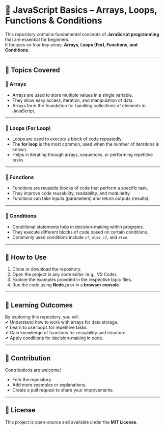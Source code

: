 # 🚀 JavaScript Basics – Arrays, Loops, Functions & Conditions

This repository contains fundamental concepts of **JavaScript programming** that are essential for beginners.  
It focuses on four key areas: **Arrays, Loops (For), Functions, and Conditions**.

---

## 📂 Topics Covered

### 🔹 Arrays

- Arrays are used to store multiple values in a single variable.
- They allow easy access, iteration, and manipulation of data.
- Arrays form the foundation for handling collections of elements in JavaScript.

---

### 🔹 Loops (For Loop)

- Loops are used to execute a block of code repeatedly.
- The **for loop** is the most common, used when the number of iterations is known.
- Helps in iterating through arrays, sequences, or performing repetitive tasks.

---

### 🔹 Functions

- Functions are reusable blocks of code that perform a specific task.
- They improve code reusability, readability, and modularity.
- Functions can take inputs (parameters) and return outputs (results).

---

### 🔹 Conditions

- Conditional statements help in decision-making within programs.
- They execute different blocks of code based on certain conditions.
- Commonly used conditions include `if`, `else if`, and `else`.

---

## 📝 How to Use

1. Clone or download the repository.
2. Open the project in any code editor (e.g., VS Code).
3. Explore the examples provided in the respective topic files.
4. Run the code using **Node.js** or in a **browser console**.

---

## 🎯 Learning Outcomes

By exploring this repository, you will:  
✔ Understand how to work with arrays for data storage.  
✔ Learn to use loops for repetitive tasks.  
✔ Gain knowledge of functions for reusability and structure.  
✔ Apply conditions for decision-making in code.

---

## 🤝 Contribution

Contributions are welcome!

- Fork the repository.
- Add more examples or explanations.
- Create a pull request to share your improvements.

---

## 📌 License

This project is open-source and available under the **MIT License**.

